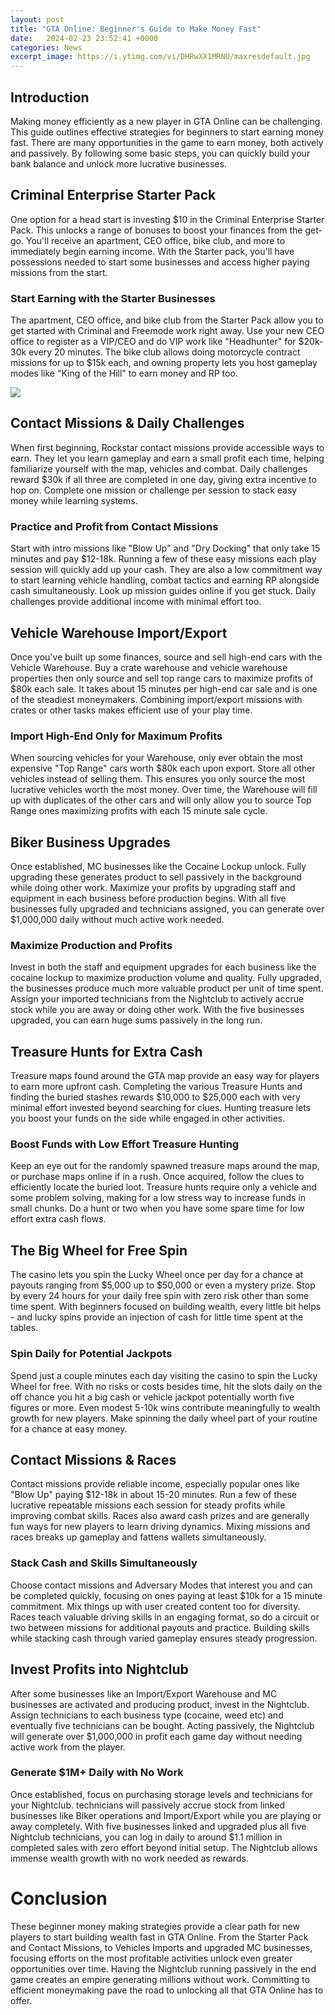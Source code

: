```yaml
---
layout: post
title: "GTA Online: Beginner's Guide to Make Money Fast"
date:   2024-02-23 23:52:41 +0000
categories: News
excerpt_image: https://i.ytimg.com/vi/DHRwXX1MRNU/maxresdefault.jpg
---
```

## Introduction
Making money efficiently as a new player in GTA Online can be challenging. This guide outlines effective strategies for beginners to start earning money fast. There are many opportunities in the game to earn money, both actively and passively. By following some basic steps, you can quickly build your bank balance and unlock more lucrative businesses.

## Criminal Enterprise Starter Pack  
One option for a head start is investing $10 in the Criminal Enterprise Starter Pack. This unlocks a range of bonuses to boost your finances from the get-go. You'll receive an apartment, CEO office, bike club, and more to immediately begin earning income. With the Starter pack, you'll have possessions needed to start some businesses and access higher paying missions from the start.

### Start Earning with the Starter Businesses
The apartment, CEO office, and bike club from the Starter Pack allow you to get started with Criminal and Freemode work right away. Use your new CEO office to register as a VIP/CEO and do VIP work like "Headhunter" for $20k-30k every 20 minutes. The bike club allows doing motorcycle contract missions for up to $15k each, and owning property lets you host gameplay modes like "King of the Hill" to earn money and RP too. 


![](https://i.ytimg.com/vi/DHRwXX1MRNU/maxresdefault.jpg)
## Contact Missions & Daily Challenges  
When first beginning, Rockstar contact missions provide accessible ways to earn. They let you learn gameplay and earn a small profit each time, helping familiarize yourself with the map, vehicles and combat. Daily challenges reward $30k if all three are completed in one day, giving extra incentive to hop on. Complete one mission or challenge per session to stack easy money while learning systems.

### Practice and Profit from Contact Missions
Start with intro missions like "Blow Up" and "Dry Docking" that only take 15 minutes and pay $12-18k. Running a few of these easy missions each play session will quickly add up your cash. They are also a low commitment way to start learning vehicle handling, combat tactics and earning RP alongside cash simultaneously. Look up mission guides online if you get stuck. Daily challenges provide additional income with minimal effort too.

## Vehicle Warehouse Import/Export
Once you've built up some finances, source and sell high-end cars with the Vehicle Warehouse. Buy a crate warehouse and vehicle warehouse properties then only source and sell top range cars to maximize profits of $80k each sale. It takes about 15 minutes per high-end car sale and is one of the steadiest moneymakers. Combining import/export missions with crates or other tasks makes efficient use of your play time.

### Import High-End Only for Maximum Profits  
When sourcing vehicles for your Warehouse, only ever obtain the most expensive "Top Range" cars worth $80k each upon export. Store all other vehicles instead of selling them. This ensures you only source the most lucrative vehicles worth the most money. Over time, the Warehouse will fill up with duplicates of the other cars and will only allow you to source Top Range ones maximizing profits with each 15 minute sale cycle.

## Biker Business Upgrades
Once established, MC businesses like the Cocaine Lockup unlock. Fully upgrading these generates product to sell passively in the background while doing other work. Maximize your profits by upgrading staff and equipment in each business before production begins. With all five businesses fully upgraded and technicians assigned, you can generate over $1,000,000 daily without much active work needed.

### Maximize Production and Profits
 Invest in both the staff and equipment upgrades for each business like the cocaine lockup to maximize production volume and quality. Fully upgraded, the businesses produce much more valuable product per unit of time spent. Assign your imported technicians from the Nightclub to actively accrue stock while you are away or doing other work. With the five businesses upgraded, you can earn huge sums passively in the long run.

## Treasure Hunts for Extra Cash
Treasure maps found around the GTA map provide an easy way for players to earn more upfront cash. Completing the various Treasure Hunts and finding the buried stashes rewards $10,000 to $25,000 each with very minimal effort invested beyond searching for clues. Hunting treasure lets you boost your funds on the side while engaged in other activities. 

### Boost Funds with Low Effort Treasure Hunting
Keep an eye out for the randomly spawned treasure maps around the map, or purchase maps online if in a rush. Once acquired, follow the clues to efficiently locate the buried loot. Treasure hunts require only a vehicle and some problem solving, making for a low stress way to increase funds in small chunks. Do a hunt or two when you have some spare time for low effort extra cash flows.

## The Big Wheel for Free Spin
The casino lets you spin the Lucky Wheel once per day for a chance at payouts ranging from $5,000 up to $50,000 or even a mystery prize. Stop by every 24 hours for your daily free spin with zero risk other than some time spent. With beginners focused on building wealth, every little bit helps - and lucky spins provide an injection of cash for little time spent at the tables. 

### Spin Daily for Potential Jackpots
 Spend just a couple minutes each day visiting the casino to spin the Lucky Wheel for free. With no risks or costs besides time, hit the slots daily on the off chance you hit a big cash or vehicle jackpot potentially worth five figures or more. Even modest 5-10k wins contribute meaningfully to wealth growth for new players. Make spinning the daily wheel part of your routine for a chance at easy money.

## Contact Missions & Races  
Contact missions provide reliable income, especially popular ones like "Blow Up" paying $12-18k in about 15-20 minutes. Run a few of these lucrative repeatable missions each session for steady profits while improving combat skills. Races also award cash prizes and are generally fun ways for new players to learn driving dynamics. Mixing missions and races breaks up gameplay and fattens wallets simultaneously.

### Stack Cash and Skills Simultaneously  
Choose contact missions and Adversary Modes that interest you and can be completed quickly, focusing on ones paying at least $10k for a 15 minute commitment. Mix things up with user created content too for diversity. Races teach valuable driving skills in an engaging format, so do a circuit or two between missions for additional payouts and practice. Building skills while stacking cash through varied gameplay ensures steady progression.  

## Invest Profits into Nightclub    
After some businesses like an Import/Export Warehouse and MC businesses are activated and producing product, invest in the Nightclub. Assign technicians to each business type (cocaine, weed etc) and eventually five technicians can be bought. Acting passively, the Nightclub will generate over $1,000,000 in profit each game day without needing active work from the player.

### Generate $1M+ Daily with No Work
Once established, focus on purchasing storage levels and technicians for your Nightclub. technicians will passively accrue stock from linked businesses like Biker operations and Import/Export while you are playing or away completely. With five businesses linked and upgraded plus all five Nightclub technicians, you can log in daily to around $1.1 million in completed sales with zero effort beyond initial setup. The Nightclub allows immense wealth growth with no work needed as rewards.

# Conclusion
These beginner money making strategies provide a clear path for new players to start building wealth fast in GTA Online. From the Starter Pack and Contact Missions, to Vehicles Imports and upgraded MC businesses, focusing efforts on the most profitable activities unlock even greater opportunities over time. Having the Nightclub running passively in the end game creates an empire generating millions without work. Committing to efficient moneymaking pave the road to unlocking all that GTA Online has to offer.